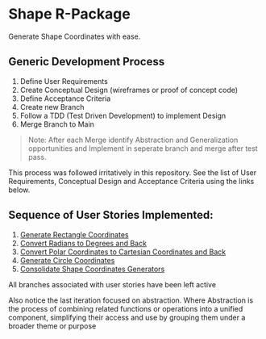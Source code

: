 # Shape R-Package

Generate Shape Coordinates with ease.

## Generic Development Process

1. Define User Requirements
2. Create Conceptual Design (wireframes or proof of concept code)
3. Define Acceptance Criteria
4. Create new Branch
5. Follow a TDD (Test Driven Development) to implement Design
6. Merge Branch to Main

> Note: After each Merge identify Abstraction and Generalization opportunities and Implement in seperate branch and merge after test pass.

This process was followed irritatively in this repository. See the list of User Requirements, Conceptual Design and Acceptance Criteria using the links below. 

## Sequence of User Stories Implemented:
1. [Generate Rectangle Coordinates](https://github.com/FlippieCoetser/Shapes/issues/1)
2. [Convert Radians to Degrees and Back](https://github.com/FlippieCoetser/Shapes/issues/4)
3. [Convert Polar Coordinates to Cartesian Coordinates and Back](https://github.com/FlippieCoetser/Shapes/issues/5)
4. [Generate Circle Coordinates](https://github.com/FlippieCoetser/Shapes/issues/2)
5. [Consolidate Shape Coordinates Generators](https://github.com/FlippieCoetser/Shapes/issues/9)

All branches associated with user stories have been left active

Also notice the last iteration focused on abstraction. Where Abstraction is the process of combining related functions or operations into a unified component, simplifying their access and use by grouping them under a broader theme or purpose